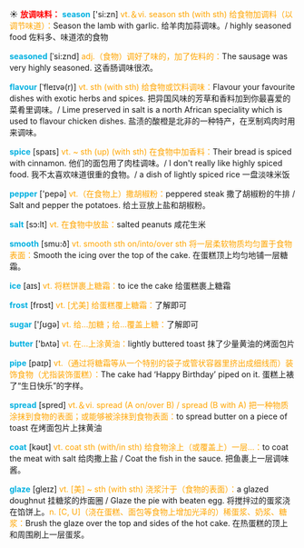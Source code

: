☀ <font color="red">**放调味料：**</font>
<font color="sky blue">**season**</font> ['si:zn] 
<font color="orange">vt.＆vi. season sth (with sth) 给食物加调料（以调节味道）：</font>Season the lamb with garlic. 给羊肉加蒜调味。/ highly seasoned food 佐料多、味道浓的食物
           
<font color="sky blue">**seasoned**</font> [ˈsi:znd]
<font color="orange">adj.（食物）调好了味的，加了佐料的：</font>The sausage was very highly seasoned. 这香肠调味很浓。             

<font color="sky blue">**flavour**</font> [ˈfleɪvə(r)]
<font color="orange">vt. sth (with sth) 给食物或饮料调味：</font>Flavour your favourite dishes with exotic herbs and spices. 把异国风味的芳草和香料加到你最喜爱的菜肴里调味。/ Lime preserved in salt is a north African speciality which is used to flavour chicken dishes. 盐渍的酸橙是北非的一种特产，在烹制鸡肉时用来调味。         

<font color="sky blue">**spice**</font> [spaɪs]
<font color="orange">vt. ~ sth (up) (with sth) 在食物中加香料：</font>Their bread is spiced with cinnamon. 他们的面包用了肉桂调味。/ I don't really like highly spiced food. 我不太喜欢味道很重的食物。/ a dish of lightly spiced rice 一盘淡味米饭

<font color="sky blue">**pepper**</font> ['pepə] 
<font color="orange">vt.（在食物上）撒胡椒粉：</font>peppered steak 撒了胡椒粉的牛排 / Salt and pepper the potatoes. 给土豆放上盐和胡椒粉。

<font color="sky blue">**salt**</font> [sɔ:lt] 
<font color="orange">vt. 在食物中放盐：</font>salted peanuts 咸花生米

<font color="sky blue">**smooth**</font> [smu:ð] 
<font color="orange">vt. smooth sth on/into/over sth 将一层柔软物质均匀置于食物表面：</font>Smooth the icing over the top of the cake. 在蛋糕顶上均匀地铺一层糖霜。

<font color="sky blue">**ice**</font> [aɪs] 
<font color="orange">vt. 将糕饼裹上糖霜：</font>to ice the cake 给蛋糕裹上糖霜

<font color="sky blue">**frost**</font> [frɒst] 
<font color="orange">vt. [尤美] 给蛋糕覆上糖霜：</font>了解即可

<font color="sky blue">**sugar**</font> ['ʃʊɡə] 
<font color="orange">vt. 给…加糖；给…覆盖上糖：</font>了解即可

<font color="sky blue">**butter**</font> ['bʌtə] 
<font color="orange">vt. 在…上涂黄油：</font>lightly buttered toast 抹了少量黄油的烤面包片

<font color="sky blue">**pipe**</font> [paɪp] 
<font color="orange">vt.（通过将糖霜等从一个特别的袋子或管状容器里挤出成细线而）装饰食物（尤指装饰蛋糕）：</font>The cake had ‘Happy Birthday’ piped on it. 蛋糕上裱了“生日快乐”的字样。

<font color="sky blue">**spread**</font> [spred] 
<font color="orange">vt.＆vi. spread (A on/over B) / spread (B with A) 把一种物质涂抹到食物的表面；或能够被涂抹到食物表面：</font>to spread butter on a piece of toast 在烤面包片上抹黄油

<font color="sky blue">**coat**</font> [kəʊt] 
<font color="orange">vt. coat sth (with/in sth) 给食物涂上（或覆盖上）一层…：</font>to coat the meat with salt 给肉撒上盐 / Coat the fish in the sauce. 把鱼裹上一层调味酱。

<font color="sky blue">**glaze**</font> [gleɪz]
<font color="orange">vt. [美] ~ sth (with sth) 浇浆汁于（食物的表面）：</font>a glazed doughnut 挂糖浆的炸面圈 / Glaze the pie with beaten egg. 将搅拌过的蛋浆浇在馅饼上。<font color="orange">n. [C, U]（浇在蛋糕、面包等食物上增加光泽的）稀蛋浆、奶浆、糖浆：</font>Brush the glaze over the top and sides of the hot cake. 在热蛋糕的顶上和周围刷上一层蛋浆。


